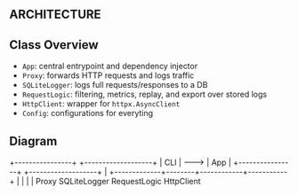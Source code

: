 ARCHITECTURE
------------

## Class Overview

- `App`: central entrypoint and dependency injector
- `Proxy`: forwards HTTP requests and logs traffic
- `SQLiteLogger`: logs full requests/responses to a DB
- `RequestLogic`: filtering, metrics, replay, and export over stored logs
- `HttpClient`: wrapper for `httpx.AsyncClient`
- `Config`: configurations for everyting

## Diagram

+----------------+         +-------------------+
|     CLI        |  --->   |      App          |
+----------------+         +-------------------+
                                   |
            +-------------+--------+------------+-----------+
            |             |                     |           |
        Proxy        SQLiteLogger       RequestLogic   HttpClient
 
                      

